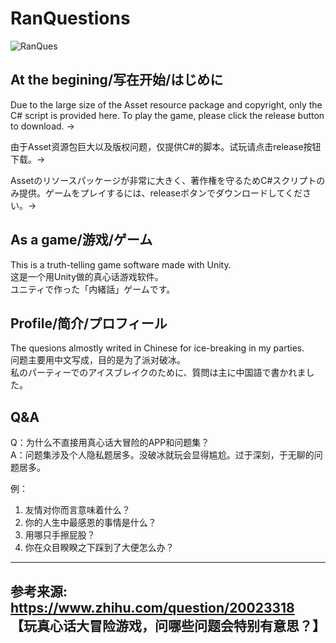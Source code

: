 # RanQuestions 
![RanQues](https://github.com/HAYATE0578/RanQuestions/assets/78299959/9f80e2ca-42cd-4c16-a3a4-687584a48493)
## At the begining/写在开始/はじめに
Due to the large size of the Asset resource package and copyright, only the C# script is provided here. To play the game, please click the release button to download. →  

由于Asset资源包巨大以及版权问题，仅提供C#的脚本。试玩请点击release按钮下载。→  

Assetのリソースパッケージが非常に大きく、著作権を守るためC#スクリプトのみ提供。ゲームをプレイするには、releaseボタンでダウンロードしてください。→  

## As a game/游戏/ゲーム
This is a truth-telling game software made with Unity.   
这是一个用Unity做的真心话游戏软件。  
ユニティで作った「内緒話」ゲームです。  

## Profile/简介/プロフィール
The quesions almostly writed in Chinese for ice-breaking in my parties.  
问题主要用中文写成，目的是为了派对破冰。  
私のパーティーでのアイスブレイクのために、質問は主に中国語で書かれました。  

## Q&A
Q：为什么不直接用真心话大冒险的APP和问题集？  
A：问题集涉及个人隐私题居多。没破冰就玩会显得尴尬。过于深刻，于无聊的问题居多。  

例：  
1.	友情对你而言意味着什么？  
2.	你的人生中最感恩的事情是什么？  
3.	用哪只手擦屁股？  
4.	你在众目睽睽之下踩到了大便怎么办？  

--------------------------------------------------  
参考来源: https://www.zhihu.com/question/20023318   
【玩真心话大冒险游戏，问哪些问题会特别有意思？】  
--------------------------------------------------  
